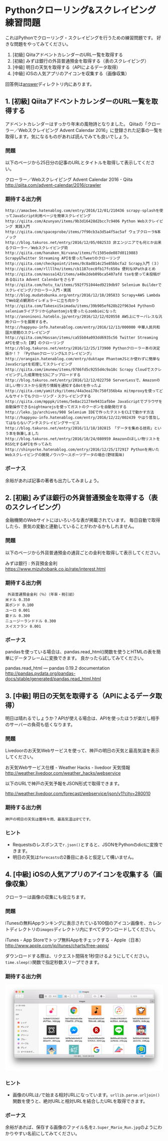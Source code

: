 # Pythonクローリング&スクレイピング 練習問題

これはPythonでクローリング・スクレイピングを行うための練習問題です。
好きな問題をやってみてください。

1. [初級] QiitaアドベントカレンダーのURL一覧を取得する
2. [初級] みずほ銀行の外貨普通預金を取得する（表のスクレイピング）
3. [中級] 明日の天気を取得する（APIによるデータ取得）
4. [中級] iOSの人気アプリのアイコンを収集する（画像収集）

回答例は[answer](./answer)ディレクトリ内にあります。


## 1. [初級] QiitaアドベントカレンダーのURL一覧を取得する

アドベントカレンダーはすっかり年末の風物詩となりました。
Qiitaの「クローラー／Webスクレイピング Advent Calendar 2016」に登録された記事の一覧を取得します。気になるものがあれば読んでみても良いでしょう。

### 問題

以下のページから25日分の記事のURLとタイトルを取得して表示してください。

クローラー／Webスクレイピング Advent Calendar 2016 - Qiita  
http://qiita.com/advent-calendar/2016/crawler

### 期待する出力例

```
http://amacbee.hatenablog.com/entry/2016/12/01/210436 scrapy-splashを使ってJavaScript利用ページを簡単スクレイピング
http://qiita.com/Azunyan/items/9b3d16428d2bcc7c9406 Python Webスクレイピング 実践入門
http://qiita.com/spaceprobe/items/7f90cb3a3d5a4f5ac5af ウェブクローラN本ノック
http://blog.takuros.net/entry/2016/12/05/082533 非エンジニアでも何とか出来るクローラー／Webスクレイピング術
http://qiita.com/hanaken_Nirvana/items/fc1505ede087d0119883 Scrapy&Twitter Streaming APIを使ったTweetのクローリング
http://qiita.com/checkpoint/items/0c8ad814c25e85bbcfa2 Scrapy入門（３）
http://qiita.com/rllllho/items/cb1187cec0fb17fc650a 便利なXPathまとめ
http://qiita.com/massa142/items/a48e2deb09bca5407afd tseを使って未投稿があるQiita Advent Calendarをさらす
http://qiita.com/hotu_ta/items/592f751044ed9219db97 Selenium Builderでスクレイピング/クローラー入門・実践
http://blog.mudatobunka.org/entry/2016/12/18/205833 Scrapy+AWS LambdaでWeb定点観測のイレギュラーに立ち向かう
http://qiita.com/TakesxiSximada/items/39b905ef628b22f963e4 Pythonのseleniumライブラリからphantomjsを使ったらzombieになった
http://anoninoni.hateblo.jp/entry/2016/12/12/020558 AWS上にサーバレスな汎用クローラを展開するぞ。
http://happyou-info.hatenablog.com/entry/2016/12/13/000000 中華人民共和国大使館のスクレイピング
http://qiita.com/Hassan/items/ca55b84a093dd6935c56 Twitter Streaming APIを使った【夢】のクローリング
http://blog.takuros.net/entry/2016/12/25/173900 Pythonクローラー本の決定版か！？　『Pythonクローリング&スクレイピング』
http://orangain.hatenablog.com/entry/duktape PhantomJSとか使わずに簡単なJavaScriptを処理してスクレイピング
http://qiita.com/imunew/items/0786fd5c9255d4c9a18c Scrapy Cloudでスクレイピングした成果物をS3にアップロードする
http://blog.takuros.net/entry/2016/12/12/022750 ServerLessで、Amazonのほしい物リストから安売り情報を通知するBotを作ったよ
http://qiita.com/yamitzky/items/44a3ea178c750f356b4a mitmproxyを使ってどんなサイトでもクローリング・スクレイピングする
http://qiita.com/mpppk/items/5e8ac21274e9431afbbe JavaScriptでブラウザを自動操作できるnightmarejsを使ってガストのクーポンを自動発行する
http://leko.jp/archives/908 Selenium IDEで作ったテストをCLIで動かす方法
http://happyou-info.hatenablog.com/entry/2016/12/22/002439 やはり普及してはならないアンチスクレイピングサービス
http://blog.takuros.net/entry/2016/11/18/102815 「データを集める技術」という本を執筆しました
http://blog.takuros.net/entry/2016/10/24/080959 Amazonのほしい物リストをRSS化するAPIを作ってみた
http://shinyorke.hatenablog.com/entry/2016/12/25/172917 Pythonを用いたWebスクレイピングの開発ノウハウ〜スポーツデータの場合(野球風味)
```

### ボーナス

余裕があれば記事の著者も出力してみましょう。

## 2. [初級] みずほ銀行の外貨普通預金を取得する（表のスクレイピング）

金融機関のWebサイトにはいろいろな表が掲載されています。
毎日自動で取得したら、景気の変動と連動していることがわかるかもしれません。

### 問題

以下のページから外貨普通預金の通貨ごとの金利を取得して表示してください。

みずほ銀行 : 外貨預金金利  
https://www.mizuhobank.co.jp/rate/interest.html

### 期待する出力例

```
 外貨普通預金金利（％）（年率・税引前）
米ドル 0.350
英ポンド 0.100
ユーロ 0.001
豪ドル 0.300
ニュージーランドドル 0.300
スイスフラン 0.001
```

### ボーナス

pandasを使っている場合は、pandas.read_html()関数を使うとHTMLの表を簡単にデータフレームに変換できます。
良かったら試してみてください。

pandas.read_html — pandas 0.19.2 documentation  
http://pandas.pydata.org/pandas-docs/stable/generated/pandas.read_html.html


## 3. [中級] 明日の天気を取得する（APIによるデータ取得）

明日は晴れるでしょうか？APIが使える場合は、APIを使ったほうが楽だし相手のサーバーの負荷も低くなります。

### 問題

Livedoorのお天気Webサービスを使って、神戸の明日の天気と最高気温を表示してください。

お天気Webサービス仕様 - Weather Hacks - livedoor 天気情報  
http://weather.livedoor.com/weather_hacks/webservice

以下のURLで神戸の天気予報をJSON形式で取得できます。

http://weather.livedoor.com/forecast/webservice/json/v1?city=280010

### 期待する出力例

```
神戸の明日の天気は曇時々雨、最高気温は8℃です。
```

### ヒント

* Requestsのレスポンスで`r.json()`とすると、JSONをPythonのdictに変換できます。
* 明日の天気は`forecasts`の2番目にあると仮定して構いません。

## 4. [中級] iOSの人気アプリのアイコンを収集する（画像収集）

クローラーは画像の収集にも役立ちます。

### 問題

iTunesの無料Appランキングに表示されている100個のアイコン画像を、カレントディレクトリの`images`ディレクトリ内にすべてダウンロードしてください。

iTunes - App Storeでトップ無料Appをチェックする - Apple（日本）  
http://www.apple.com/jp/itunes/charts/free-apps/

ダウンロードする際は、リクエスト間隔を1秒空けるようにしてください。`time.sleep()`関数で指定秒数スリープできます。

### 期待する出力例

![imagesディレクトリ内に100個のアイコン画像がある](exercise4.png)

### ヒント

* 画像のURLは`/`で始まる相対URLになっています。`urllib.parse.urljoin()`関数を使うと、絶対URLと相対URLを結合したURLを取得できます。

### ボーナス

余裕があれば、保存する画像のファイル名を`2.Super_Mario_Run.jpg`のようにわかりやすい名前にしてみてください。
